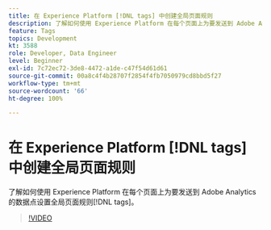 ```yaml
---
title: 在 Experience Platform [!DNL tags] 中创建全局页面规则
description: 了解如何使用 Experience Platform 在每个页面上为要发送到 Adobe Analytics 的数据点设置全局页面规则 [!DNL tags]。
feature: Tags
topics: Development
kt: 3588
role: Developer, Data Engineer
level: Beginner
exl-id: 7c72ec72-3de8-4472-a1de-c47f54d61d61
source-git-commit: 00a8c4f4b28707f2854f4fb7050979cd8bbd5f27
workflow-type: tm+mt
source-wordcount: '66'
ht-degree: 100%

---
```


# 在 Experience Platform [!DNL tags] 中创建全局页面规则

了解如何使用 Experience Platform 在每个页面上为要发送到 Adobe Analytics 的数据点设置全局页面规则[!DNL tags]。

>[!VIDEO](https://video.tv.adobe.com/v/28769/?quality=12&learn=on)
